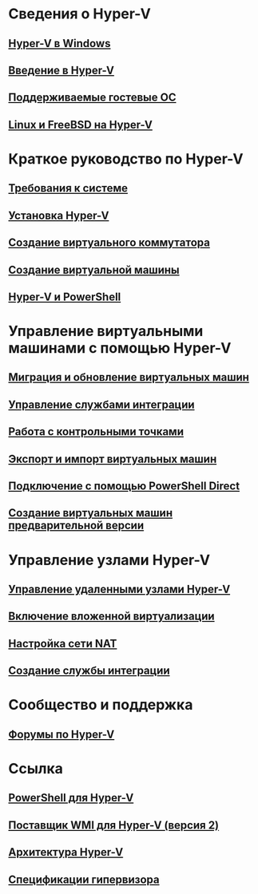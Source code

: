 # Сведения о Hyper-V
## [Hyper-V в Windows](./windows_welcome.md)
## [Введение в Hyper-V](./about/hyperv_on_windows.md)
## [Поддерживаемые гостевые ОС](about/supported_guest_os.md)
## [Linux и FreeBSD на Hyper-V](https://technet.microsoft.com/library/dn531030.aspx)
# Краткое руководство по Hyper-V
## [Требования к системе](quick_start/walkthrough_compatibility.md)
## [Установка Hyper-V](quick_start/walkthrough_install.md)
## [Создание виртуального коммутатора](quick_start/walkthrough_virtual_switch.md)
## [Создание виртуальной машины](quick_start/walkthrough_create_vm.md)
## [Hyper-V и PowerShell](quick_start/walkthrough_powershell.md)
# Управление виртуальными машинами с помощью Hyper-V
## [Миграция и обновление виртуальных машин](http://aka.ms/upgradevmconfig)
## [Управление службами интеграции](user_guide/managing_ics.md)
## [Работа с контрольными точками](user_guide/checkpoints.md)
## [Экспорт и импорт виртуальных машин](user_guide/export_import.md)
## [Подключение с помощью PowerShell Direct](user_guide/vmsession.md)
## [Создание виртуальных машин предварительной версии](user_guide/create_pre-release_vm.md) 
# Управление узлами Hyper-V
## [Управление удаленными узлами Hyper-V](user_guide/remote_host_management.md)
## [Включение вложенной виртуализации](user_guide/nesting.md)
## [Настройка сети NAT](user_guide/setup_nat_network.md)
## [Создание службы интеграции](develop/make_mgmt_service.md)
# Сообщество и поддержка
## [Форумы по Hyper-V](https://social.technet.microsoft.com/Forums/windowsserver/en-US/home?forum=winserverhyperv)
# Ссылка
## [PowerShell для Hyper-V](https://technet.microsoft.com/library/hh848559.aspx)
## [Поставщик WMI для Hyper-V (версия 2)](https://msdn.microsoft.com/library/hh850319.aspx)
## [Архитектура Hyper-V](https://msdn.microsoft.com/en-us/library/cc768520(v=bts.10).aspx)
## [Спецификации гипервизора](develop/tlfs.md)


<!--HONumber=Jun16_HO4-->


